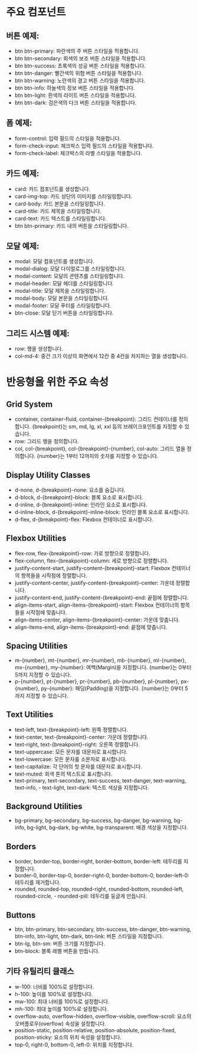 # 주요 컴포넌트
## 버튼 예제:
- btn btn-primary: 파란색의 주 버튼 스타일을 적용합니다.
- btn btn-secondary: 회색의 보조 버튼 스타일을 적용합니다.
- btn btn-success: 초록색의 성공 버튼 스타일을 적용합니다.
- btn btn-danger: 빨간색의 위험 버튼 스타일을 적용합니다.
- btn btn-warning: 노란색의 경고 버튼 스타일을 적용합니다.
- btn btn-info: 하늘색의 정보 버튼 스타일을 적용합니다.
- btn btn-light: 흰색의 라이트 버튼 스타일을 적용합니다.
- btn btn-dark: 검은색의 다크 버튼 스타일을 적용합니다.

## 폼 예제:
- form-control: 입력 필드의 스타일을 적용합니다.
- form-check-input: 체크박스 입력 필드의 스타일을 적용합니다.
- form-check-label: 체크박스의 라벨 스타일을 적용합니다.

## 카드 예제:
- card: 카드 컴포넌트를 생성합니다.
- card-img-top: 카드 상단의 이미지를 스타일링합니다.
- card-body: 카드 본문을 스타일링합니다.
- card-title: 카드 제목을 스타일링합니다.
- card-text: 카드 텍스트를 스타일링합니다.
- btn btn-primary: 카드 내의 버튼을 스타일링합니다.

## 모달 예제:
- modal: 모달 컴포넌트를 생성합니다.
- modal-dialog: 모달 다이얼로그를 스타일링합니다.
- modal-content: 모달의 콘텐츠를 스타일링합니다.
- modal-header: 모달 헤더를 스타일링합니다.
- modal-title: 모달 제목을 스타일링합니다.
- modal-body: 모달 본문을 스타일링합니다.
- modal-footer: 모달 푸터를 스타일링합니다.
- btn-close: 모달 닫기 버튼을 스타일링합니다.

## 그리드 시스템 예제:
- row: 행을 생성합니다.
- col-md-4: 중간 크기 이상의 화면에서 12칸 중 4칸을 차지하는 열을 생성합니다.


# 반응형을 위한 주요 속성
## Grid System
- container, container-fluid, container-{breakpoint}: 그리드 컨테이너를 정의합니다. {breakpoint}는 sm, md, lg, xl, xxl 등의 브레이크포인트를 지정할 수 있습니다.
- row: 그리드 행을 정의합니다.
- col, col-{breakpoint}, col-{breakpoint}-{number}, col-auto: 그리드 열을 정의합니다. {number}는 1부터 12까지의 숫자를 지정할 수 있습니다.

## Display Utility Classes
- d-none, d-{breakpoint}-none: 요소를 숨깁니다.
- d-block, d-{breakpoint}-block: 블록 요소로 표시합니다.
- d-inline, d-{breakpoint}-inline: 인라인 요소로 표시합니다.
- d-inline-block, d-{breakpoint}-inline-block: 인라인 블록 요소로 표시합니다.
- d-flex, d-{breakpoint}-flex: Flexbox 컨테이너로 표시합니다.

## Flexbox Utilities
- flex-row, flex-{breakpoint}-row: 가로 방향으로 정렬합니다.
- flex-column, flex-{breakpoint}-column: 세로 방향으로 정렬합니다.
- justify-content-start, justify-content-{breakpoint}-start: Flexbox 컨테이너의 항목들을 시작점에 정렬합니다.
- justify-content-center, justify-content-{breakpoint}-center: 가운데 정렬합니다.
- justify-content-end, justify-content-{breakpoint}-end: 끝점에 정렬합니다.
- align-items-start, align-items-{breakpoint}-start: Flexbox 컨테이너의 항목들을 시작점에 맞춥니다.
- align-items-center, align-items-{breakpoint}-center: 가운데 맞춥니다.
- align-items-end, align-items-{breakpoint}-end: 끝점에 맞춥니다.

## Spacing Utilities
- m-{number}, mt-{number}, mr-{number}, mb-{number}, ml-{number}, mx-{number}, my-{number}: 여백(Margin)을 지정합니다. {number}는 0부터 5까지 지정할 수 있습니다.
- p-{number}, pt-{number}, pr-{number}, pb-{number}, pl-{number}, px-{number}, py-{number}: 패딩(Padding)을 지정합니다. {number}는 0부터 5까지 지정할 수 있습니다.

## Text Utilities
- text-left, text-{breakpoint}-left: 왼쪽 정렬합니다.
- text-center, text-{breakpoint}-center: 가운데 정렬합니다.
- text-right, text-{breakpoint}-right: 오른쪽 정렬합니다.
- text-uppercase: 모든 문자를 대문자로 표시합니다.
- text-lowercase: 모든 문자를 소문자로 표시합니다.
- text-capitalize: 각 단어의 첫 문자를 대문자로 표시합니다.
- text-muted: 회색 톤의 텍스트로 표시합니다.
- text-primary, text-secondary, text-success, text-danger, text-warning, text-info, - text-light, text-dark: 텍스트 색상을 지정합니다.

## Background Utilities
- bg-primary, bg-secondary, bg-success, bg-danger, bg-warning, bg-info, bg-light, bg-dark, bg-white, bg-transparent: 배경 색상을 지정합니다.

## Borders
- border, border-top, border-right, border-bottom, border-left: 테두리를 지정합니다.
- border-0, border-top-0, border-right-0, border-bottom-0, border-left-0: 테두리를 제거합니다.
- rounded, rounded-top, rounded-right, rounded-bottom, rounded-left, rounded-circle, - rounded-pill: 테두리를 둥글게 만듭니다.

## Buttons
- btn, btn-primary, btn-secondary, btn-success, btn-danger, btn-warning, btn-info, btn-light, btn-dark, btn-link: 버튼 스타일을 지정합니다.
- btn-lg, btn-sm: 버튼 크기를 지정합니다.
- btn-block: 블록 레벨 버튼을 만듭니다.

## 기타 유틸리티 클래스
- w-100: 너비를 100%로 설정합니다.
- h-100: 높이를 100%로 설정합니다.
- mw-100: 최대 너비를 100%로 설정합니다.
- mh-100: 최대 높이를 100%로 설정합니다.
- overflow-auto, overflow-hidden, overflow-visible, overflow-scroll: 요소의 오버플로우(overflow) 속성을 설정합니다.
- position-static, position-relative, position-absolute, position-fixed, position-sticky: 요소의 위치 속성을 설정합니다.
- top-0, right-0, bottom-0, left-0: 위치를 지정합니다.
